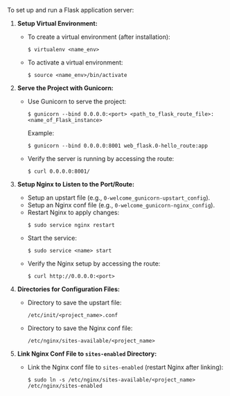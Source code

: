To set up and run a Flask application server:

1. **Setup Virtual Environment:**
   - To create a virtual environment (after installation):
     ```
     $ virtualenv <name_env>
     ```
   - To activate a virtual environment:
     ```
     $ source <name_env>/bin/activate
     ```

2. **Serve the Project with Gunicorn:**
   - Use Gunicorn to serve the project:
     ```
     $ gunicorn --bind 0.0.0.0:<port> <path_to_flask_route_file>:<name_of_Flask_instance>
     ```
     Example: 
     ```
     $ gunicorn --bind 0.0.0.0:8001 web_flask.0-hello_route:app
     ```
   - Verify the server is running by accessing the route:
     ```
     $ curl 0.0.0.0:8001/
     ```

3. **Setup Nginx to Listen to the Port/Route:**
   - Setup an upstart file (e.g., `0-welcome_gunicorn-upstart_config`).
   - Setup an Nginx conf file (e.g., `0-welcome_gunicorn-nginx_config`).
   - Restart Nginx to apply changes:
     ```
     $ sudo service nginx restart
     ```
   - Start the service:
     ```
     $ sudo service <name> start
     ```
   - Verify the Nginx setup by accessing the route:
     ```
     $ curl http://0.0.0.0:<port>
     ```

4. **Directories for Configuration Files:**
   - Directory to save the upstart file:
     ```
     /etc/init/<project_name>.conf
     ```
   - Directory to save the Nginx conf file:
     ```
     /etc/nginx/sites-available/<project_name>
     ```

5. **Link Nginx Conf File to `sites-enabled` Directory:**
   - Link the Nginx conf file to `sites-enabled` (restart Nginx after linking):
     ```
     $ sudo ln -s /etc/nginx/sites-available/<project_name> /etc/nginx/sites-enabled
     ```